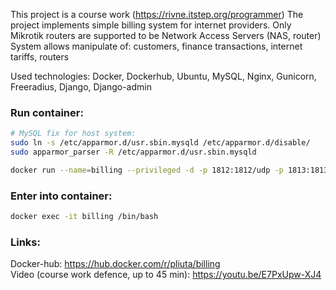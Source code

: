 This project is a course work (https://rivne.itstep.org/programmer)
The project implements simple billing system for internet providers. 
Only Mikrotik routers are supported to be Network Access Servers (NAS, router)
System allows manipulate of: customers, finance transactions, internet tariffs, routers

Used technologies: 
Docker, Dockerhub, Ubuntu, MySQL, Nginx, Gunicorn, Freeradius, Django, Django-admin

### Run container:  
```bash
# MySQL fix for host system:
sudo ln -s /etc/apparmor.d/usr.sbin.mysqld /etc/apparmor.d/disable/
sudo apparmor_parser -R /etc/apparmor.d/usr.sbin.mysqld

docker run --name=billing --privileged -d -p 1812:1812/udp -p 1813:1813/udp -p 80:80 -v/sys/fs/cgroup:/sys/fs/cgroup:ro pliuta/billing
```

### Enter into container:  
```bash 
docker exec -it billing /bin/bash
```

### Links:
Docker-hub: https://hub.docker.com/r/pliuta/billing  
Video (course work defence, up to 45 min): https://youtu.be/E7PxUpw-XJ4  
